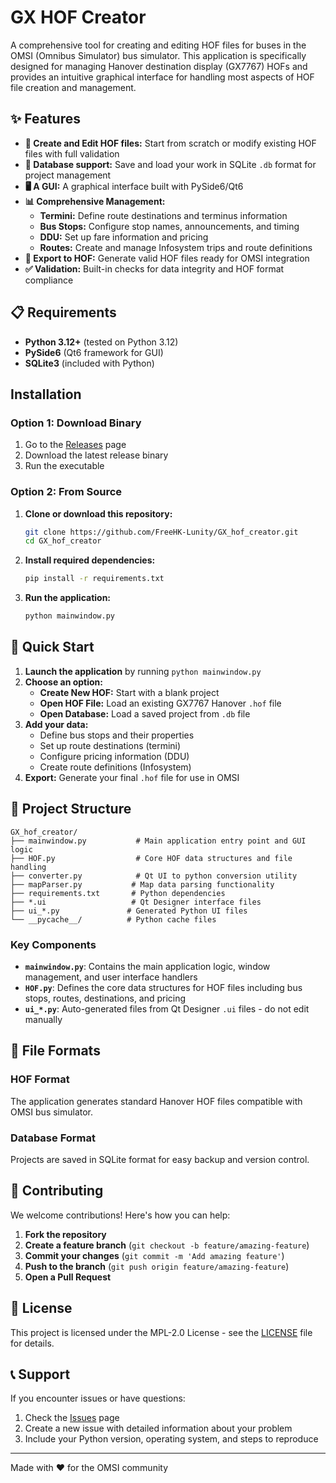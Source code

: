 # GX HOF Creator

A comprehensive tool for creating and editing HOF files for buses in the OMSI (Omnibus Simulator) bus simulator. This application is specifically designed for managing Hanover destination display (GX7767) HOFs and provides an intuitive graphical interface for handling most aspects of HOF file creation and management.

## ✨ Features

- **🎯 Create and Edit HOF files:** Start from scratch or modify existing HOF files with full validation
- **💾 Database support:** Save and load your work in SQLite `.db` format for project management
- **🖥️ A GUI:** A graphical interface built with PySide6/Qt6
- **📊 Comprehensive Management:**
  - **Termini:** Define route destinations and terminus information
  - **Bus Stops:** Configure stop names, announcements, and timing
  - **DDU:** Set up fare information and pricing
  - **Routes:** Create and manage Infosystem trips and route definitions
- **🚀 Export to HOF:** Generate valid HOF files ready for OMSI integration
- **✅ Validation:** Built-in checks for data integrity and HOF format compliance

## 📋 Requirements

- **Python 3.12+** (tested on Python 3.12)
- **PySide6** (Qt6 framework for GUI)
- **SQLite3** (included with Python)

## Installation

### Option 1: Download Binary

1. Go to the [Releases](https://github.com/FreeHK-Lunity/GX_hof_creator/releases) page
2. Download the latest release binary
3. Run the executable

### Option 2: From Source

1. **Clone or download this repository:**

   ```bash
   git clone https://github.com/FreeHK-Lunity/GX_hof_creator.git
   cd GX_hof_creator
   ```

2. **Install required dependencies:**

   ```bash
   pip install -r requirements.txt
   ```

3. **Run the application:**

   ```bash
   python mainwindow.py
   ```

## 🚀 Quick Start

1. **Launch the application** by running `python mainwindow.py`
2. **Choose an option:**
   - **Create New HOF:** Start with a blank project
   - **Open HOF File:** Load an existing GX7767 Hanover `.hof` file
   - **Open Database:** Load a saved project from `.db` file
3. **Add your data:**
   - Define bus stops and their properties
   - Set up route destinations (termini)
   - Configure pricing information (DDU)
   - Create route definitions (Infosystem)
4. **Export:** Generate your final `.hof` file for use in OMSI

## 📁 Project Structure

```text
GX_hof_creator/
├── mainwindow.py           # Main application entry point and GUI logic
├── HOF.py                  # Core HOF data structures and file handling
├── converter.py            # Qt UI to python conversion utility
├── mapParser.py           # Map data parsing functionality
├── requirements.txt       # Python dependencies
├── *.ui                   # Qt Designer interface files
├── ui_*.py               # Generated Python UI files
└── __pycache__/          # Python cache files
```

### Key Components

- **`mainwindow.py`**: Contains the main application logic, window management, and user interface handlers
- **`HOF.py`**: Defines the core data structures for HOF files including bus stops, routes, destinations, and pricing
- **`ui_*.py`**: Auto-generated files from Qt Designer `.ui` files - do not edit manually

## 📝 File Formats

### HOF Format

The application generates standard Hanover HOF files compatible with OMSI bus simulator.

### Database Format

Projects are saved in SQLite format for easy backup and version control.

## 🤝 Contributing

We welcome contributions! Here's how you can help:

1. **Fork the repository**
2. **Create a feature branch** (`git checkout -b feature/amazing-feature`)
3. **Commit your changes** (`git commit -m 'Add amazing feature'`)
4. **Push to the branch** (`git push origin feature/amazing-feature`)
5. **Open a Pull Request**

## 📄 License

This project is licensed under the MPL-2.0 License - see the [LICENSE](LICENSE) file for details.

## 📞 Support

If you encounter issues or have questions:

1. Check the [Issues](https://github.com/FreeHK-Lunity/GX_hof_creator/issues) page
2. Create a new issue with detailed information about your problem
3. Include your Python version, operating system, and steps to reproduce

---

Made with ❤️ for the OMSI community
